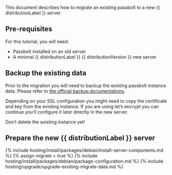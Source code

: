 This document describes how to migrate an existing passbolt to a new {{ distributionLabel }} server.

## Pre-requisites

For this tutorial, you will need:
- Passbolt installed on an old server
- A minimal {{ distributionLabel }} {{ distributionVersion }} new server

## Backup the existing data

Prior to the migration you will need to backup the existing passbolt instance data. Please refer to [the official backup documentations](/hosting/backup).

Depending on your SSL configuration you might need to copy the certificate and key from the existing instance. If you are using let’s encrypt you can continue you’ll configure it later directly in the new server.

Don’t delete the existing instance yet!

## Prepare the new {{ distributionLabel }} server


{% include hosting/install/packages/debian/install-server-components.md %}
{% assign migrate = true %}
{% include hosting/install/packages/debian/package-configuration.md %}
{% include hosting/upgrade/upgrade-existing-migrate-data.md %}

